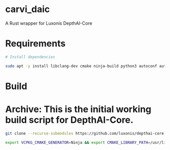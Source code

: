 # carvi_daic
A Rust wrapper for Luxonis DepthAI-Core

# Requirements

```sh
# Install dependencies

sudo apt -y install libclang-dev cmake ninja-build python3 autoconf automake autoconf-archive libudev-dev libtool clang
```

# Build

# Archive: This is the initial working build script for DepthAI-Core.

```sh
git clone --recurse-submodules https://github.com/luxonis/depthai-core.git

export VCPKG_CMAKE_GENERATOR=Ninja && export CMAKE_LIBRARY_PATH=/usr/lib/x86_64-linux-gnu && export CMAKE_INCLUDE_PATH=/usr/include && cmake --fresh  -S . -B build -DCMAKE_C_COMPILER=/usr/bin/gcc -DCMAKE_CXX_COMPILER=/usr/bin/g++ -DCMAKE_MAKE_PROGRAM=/usr/bin/ninja -DCMAKE_LIBRARY_PATH=/usr/lib/x86_64-linux-gnu -DDEPTHAI_OPENCV_SUPPORT=OFF -DCMAKE_INCLUDE_PATH=/usr/include -G Ninja
```

